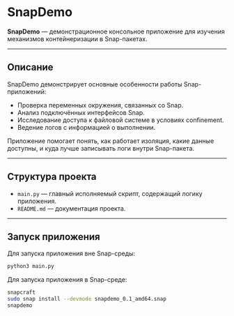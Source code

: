 # SnapDemo

**SnapDemo** — демонстрационное консольное приложение для изучения механизмов контейнеризации в Snap-пакетах.

---

## Описание

SnapDemo демонстрирует основные особенности работы Snap-приложений:

- Проверка переменных окружения, связанных со Snap.
- Анализ подключённых интерфейсов Snap.
- Исследование доступа к файловой системе в условиях confinement.
- Ведение логов с информацией о выполнении.

Приложение помогает понять, как работает изоляция, какие данные доступны, и куда лучше записывать логи внутри Snap-пакета.

---

## Структура проекта

- `main.py` — главный исполняемый скрипт, содержащий логику приложения.
- `README.md` — документация проекта.

---

## Запуск приложения

Для запуска приложения вне Snap-среды:

```bash
python3 main.py
```

Для запуска приложения в Snap-среде:
```bash
snapcraft
sudo snap install --devmode snapdemo_0.1_amd64.snap
snapdemo
```
